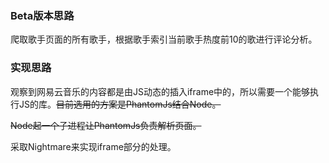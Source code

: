 ### Beta版本思路

爬取歌手页面的所有歌手，根据歌手索引当前歌手热度前10的歌进行评论分析。

### 实现思路

观察到网易云音乐的内容都是由JS动态的插入iframe中的，所以需要一个能够执行JS的库。~~目前选用的方案是PhantomJs结合Node。~~

~~Node起一个子进程让PhantomJs负责解析页面。~~

采取Nightmare来实现iframe部分的处理。

